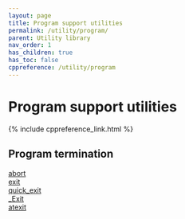 ```yaml
---
layout: page
title: Program support utilities
permalink: /utility/program/
parent: Utility library
nav_order: 1
has_children: true
has_toc: false
cppreference: /utility/program
---
```


<style>
p {
    padding: 0px;
    margin: 0px;
}
</style>

# Program support utilities

{% include cppreference_link.html %}

## <a id="program-termination"></a> Program termination

[abort](abort.md)

[exit](exit.md)

[quick_exit](quick_exit.md)

[_Exit](_Exit.md)

[atexit](atexit.md)
